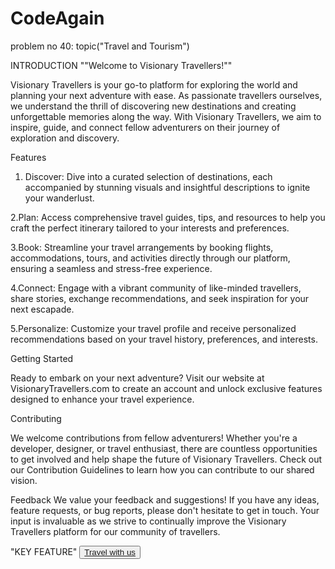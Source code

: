 # CodeAgain
problem no 40: topic("Travel and Tourism")

INTRODUCTION
""Welcome to Visionary Travellers!""

Visionary Travellers is your go-to platform for exploring the world and planning your next adventure with ease. As passionate travellers ourselves, we understand the thrill of discovering new destinations and creating unforgettable memories along the way. With Visionary Travellers, we aim to inspire, guide, and connect fellow adventurers on their journey of exploration and discovery.

Features

1. Discover: Dive into a curated selection of destinations, each accompanied by stunning visuals and insightful descriptions to ignite your wanderlust.

2.Plan: Access comprehensive travel guides, tips, and resources to help you craft the perfect itinerary tailored to your interests and preferences.

3.Book: Streamline your travel arrangements by booking flights, accommodations, tours, and activities directly through our platform, ensuring a seamless and stress-free experience.

4.Connect: Engage with a vibrant community of like-minded travellers, share stories, exchange recommendations, and seek inspiration for your next escapade.

5.Personalize: Customize your travel profile and receive personalized recommendations based on your travel history, preferences, and interests.

Getting Started

Ready to embark on your next adventure? Visit our website at VisionaryTravellers.com to create an account and unlock exclusive features designed to enhance your travel experience.

Contributing

We welcome contributions from fellow adventurers! Whether you're a developer, designer, or travel enthusiast, there are countless opportunities to get involved and help shape the future of Visionary Travellers. Check out our Contribution Guidelines to learn how you can contribute to our shared vision.

Feedback
We value your feedback and suggestions! If you have any ideas, feature requests, or bug reports, please don't hesitate to get in touch. Your input is invaluable as we strive to continually improve the Visionary Travellers platform for our community of travellers.



"KEY FEATURE"
<button class="hero-btn"><a href="https://www.google.com/maps/embed?pb=!1m18!1m12!1m3!1d206330.7848941743!2dlongitude!3dlatitude!2m3!1f0!2f0!3f0!3m2!1i1024!2i768!4f13.1!3m3!1m2!1s0x0%3A0x0!2zNDPCsDMxJzIwLjkiTiA3OMKwMzInMDguOCJF!5e0!3m2!1sen!2sus!4v1636754250825!5m2!1sen!2sus" 
            target="blank">Travel with us</a></button>
